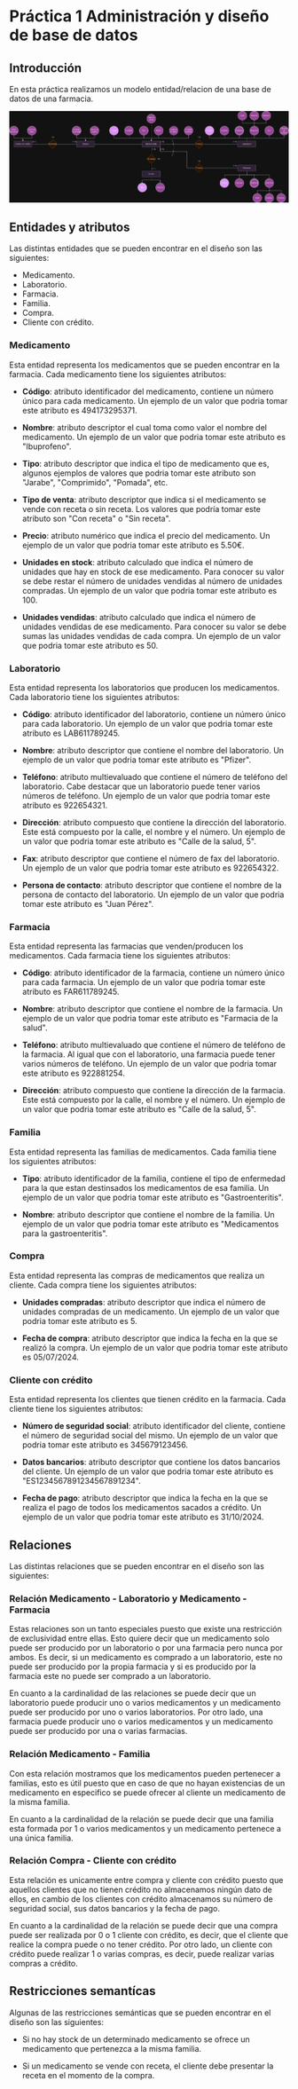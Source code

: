 # **Práctica 1 Administración y diseño de base de datos**

## **Introducción**

En esta práctica realizamos un modelo entidad/relacion de una base de datos de una farmacia.

![Imagen](./practica_1_ADBD.png)

## **Entidades y atributos**

Las distintas entidades que se pueden encontrar en el diseño son las siguientes:

- Medicamento.
- Laboratorio.
- Farmacia.
- Familia.
- Compra.
- Cliente con crédito.

### **Medicamento**

  Esta entidad representa los medicamentos que se pueden encontrar en la farmacia. Cada medicamento tiene los siguientes atributos: 
  
  - **Código**: atributo identificador del medicamento, contiene un número único para cada medicamento. Un ejemplo de un valor que podria tomar este atributo es 494173295371. 

  - **Nombre**: atributo descriptor el cual toma como valor el nombre del medicamento. Un ejemplo de un valor que podria tomar este atributo es "Ibuprofeno".

  - **Tipo**: atributo descriptor que indica el tipo de medicamento que es, algunos ejemplos de valores que podria tomar este atributo son "Jarabe", "Comprimido", "Pomada", etc.

  - **Tipo de venta**: atributo descriptor que indica si el medicamento se vende con receta o sin receta. Los valores que podría tomar este atributo son "Con receta" o "Sin receta".

  - **Precio**: atributo numérico que indica el precio del medicamento. Un ejemplo de un valor que podria tomar este atributo es 5.50€.

  - **Unidades en stock**: atributo calculado que indica el número de unidades que hay en stock de ese medicamento. Para conocer su valor se debe restar el número de unidades vendidas al número de unidades compradas. Un ejemplo de un valor que podria tomar este atributo es 100.

  - **Unidades vendidas**: atributo calculado que indica el número de unidades vendidas de ese medicamento. Para conocer su valor se debe sumas las unidades vendidas de cada compra. Un ejemplo de un valor que podria tomar este atributo es 50.


### **Laboratorio**

  Esta entidad representa los laboratorios que producen los medicamentos. Cada laboratorio tiene los siguientes atributos:

  - **Código**: atributo identificador del laboratorio, contiene un número único para cada laboratorio. Un ejemplo de un valor que podria tomar este atributo es LAB611789245.

  - **Nombre**: atributo descriptor que contiene el nombre del laboratorio. Un ejemplo de un valor que podria tomar este atributo es "Pfizer".

  - **Teléfono**: atributo multievaluado que contiene el número de teléfono del laboratorio. Cabe destacar que un laboratorio puede tener varios números de teléfono. Un ejemplo de un valor que podria tomar este atributo es 922654321.

  - **Dirección**: atributo compuesto que contiene la dirección del laboratorio. Este está compuesto por la calle, el nombre y el número. Un ejemplo de un valor que podria tomar este atributo es "Calle de la salud, 5".

  - **Fax**: atributo descriptor que contiene el número de fax del laboratorio. Un ejemplo de un valor que podria tomar este atributo es 922654322.

  - **Persona de contacto**: atributo descriptor que contiene el nombre de la persona de contacto del laboratorio. Un ejemplo de un valor que podria tomar este atributo es "Juan Pérez".

### **Farmacia**

  Esta entidad representa las farmacias que venden/producen los medicamentos. Cada farmacia tiene los siguientes atributos:

  - **Código**: atributo identificador de la farmacia, contiene un número único para cada farmacia. Un ejemplo de un valor que podria tomar este atributo es FAR611789245.

  - **Nombre**: atributo descriptor que contiene el nombre de la farmacia. Un ejemplo de un valor que podria tomar este atributo es "Farmacia de la salud".

  - **Teléfono**: atributo multievaluado que contiene el número de teléfono de la farmacia. Al igual que con el laboratorio, una farmacia puede tener varios números de teléfono. Un ejemplo de un valor que podria tomar este atributo es 922881254.

  - **Dirección**: atributo compuesto que contiene la dirección de la farmacia. Este está compuesto por la calle, el nombre y el número. Un ejemplo de un valor que podria tomar este atributo es "Calle de la salud, 5".


### **Familia**

  Esta entidad representa las familias de medicamentos. Cada familia tiene los siguientes atributos:

  - **Tipo**: atributo identificador de la familia, contiene el tipo de enfermedad para la que estan destinsados los medicamentos de esa familia. Un ejemplo de un valor que podria tomar este atributo es "Gastroenteritis".

  - **Nombre**: atributo descriptor que contiene el nombre de la familia. Un ejemplo de un valor que podria tomar este atributo es "Medicamentos para la gastroenteritis".

### **Compra**

  Esta entidad representa las compras de medicamentos que realiza un cliente. Cada compra tiene los siguientes atributos:

  - **Unidades compradas**: atributo descriptor que indica el número de unidades compradas de un medicamento. Un ejemplo de un valor que podria tomar este atributo es 5.

  - **Fecha de compra**: atributo descriptor que indica la fecha en la que se realizó la compra. Un ejemplo de un valor que podria tomar este atributo es 05/07/2024.

### **Cliente con crédito**

Esta entidad representa los clientes que tienen crédito en la farmacia. Cada cliente tiene los siguientes atributos:

  - **Número de seguridad social**: atributo identificador del cliente, contiene el número de seguridad social del mismo. Un ejemplo de un valor que podria tomar este atributo es 345679123456.

  - **Datos bancarios**: atributo descriptor que contiene los datos bancarios del cliente. Un ejemplo de un valor que podria tomar este atributo es "ES1234567891234567891234".

  - **Fecha de pago**: atributo descriptor que indica la fecha en la que se realiza el pago de todos los medicamentos sacados a crédito. Un ejemplo de un valor que podria tomar este atributo es 31/10/2024.


## **Relaciones**

Las distintas relaciones que se pueden encontrar en el diseño son las siguientes:

### **Relación Medicamento - Laboratorio y Medicamento - Farmacia**

  Estas relaciones son un tanto especiales puesto que existe una restricción de exclusividad entre ellas. Esto quiere decir que un medicamento solo puede ser producido por un laboratorio o por una farmacia pero nunca por ambos. Es decir, si un medicamento es comprado a un laboratorio, este no puede ser producido por la propia farmacia y si es producido por la farmacia este no puede ser comprado a un laboratorio.

  En cuanto a la cardinalidad de las relaciones se puede decir que un laboratorio puede producir uno o varios medicamentos y un medicamento puede ser producido por uno o varios laboratorios. Por otro lado, una farmacia puede producir uno o varios medicamentos y un medicamento puede ser producido por una o varias farmacias.

### **Relación Medicamento - Familia**

  Con esta relación mostramos que los medicamentos pueden pertenecer a familias, esto es útil puesto que en caso de que no hayan existencias de un medicamento en especifico se puede ofrecer al cliente un medicamento de la misma familia.

  En cuanto a la cardinalidad de la relación se puede decir que una familia esta formada por 1 o varios medicamentos y un medicamento pertenece a una única familia.

### **Relación Compra - Cliente con crédito**

  Esta relación es unicamente entre compra y cliente con crédito puesto que aquellos clientes que no tienen crédito no almacenamos ningún dato de ellos, en cambio de los clientes con crédito almacenamos su número de seguridad social, sus datos bancarios y la fecha de pago.

  En cuanto a la cardinalidad de la relación se puede decir que una compra puede ser realizada por 0 o 1 cliente con crédito, es decir, que el cliente que realice la compra puede o no tener crédito. Por otro lado, un cliente con crédito puede realizar 1 o varias compras, es decir, puede realizar varias compras a crédito.

## **Restricciones semantícas**

Algunas de las restricciones semánticas que se pueden encontrar en el diseño son las siguientes:

- Si no hay stock de un determinado medicamento se ofrece un medicamento que pertenezca a la misma familia.

- Si un medicamento se vende con receta, el cliente debe presentar la receta en el momento de la compra.
